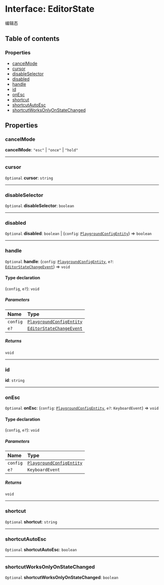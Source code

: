 # Interface: EditorState

编辑态

## Table of contents

### Properties

* [cancelMode](/auto-docs/free-layout-editor/interfaces/EditorState-1.md#cancelmode)
* [cursor](/auto-docs/free-layout-editor/interfaces/EditorState-1.md#cursor)
* [disableSelector](/auto-docs/free-layout-editor/interfaces/EditorState-1.md#disableselector)
* [disabled](/auto-docs/free-layout-editor/interfaces/EditorState-1.md#disabled)
* [handle](/auto-docs/free-layout-editor/interfaces/EditorState-1.md#handle)
* [id](/auto-docs/free-layout-editor/interfaces/EditorState-1.md#id)
* [onEsc](/auto-docs/free-layout-editor/interfaces/EditorState-1.md#onesc)
* [shortcut](/auto-docs/free-layout-editor/interfaces/EditorState-1.md#shortcut)
* [shortcutAutoEsc](/auto-docs/free-layout-editor/interfaces/EditorState-1.md#shortcutautoesc)
* [shortcutWorksOnlyOnStateChanged](/auto-docs/free-layout-editor/interfaces/EditorState-1.md#shortcutworksonlyonstatechanged)

## Properties

### cancelMode

**cancelMode**: `"esc"` | `"once"` | `"hold"`

***

### cursor

`Optional` **cursor**: `string`

***

### disableSelector

`Optional` **disableSelector**: `boolean`

***

### disabled

`Optional` **disabled**: `boolean` | (`config`: [`PlaygroundConfigEntity`](/auto-docs/free-layout-editor/classes/PlaygroundConfigEntity.md)) => `boolean`

***

### handle

`Optional` **handle**: (`config`: [`PlaygroundConfigEntity`](/auto-docs/free-layout-editor/classes/PlaygroundConfigEntity.md), `e?`: [`EditorStateChangeEvent`](/auto-docs/free-layout-editor/interfaces/EditorStateChangeEvent.md)) => `void`

#### Type declaration

(`config`, `e?`): `void`

##### Parameters

| Name | Type |
| :------ | :------ |
| `config` | [`PlaygroundConfigEntity`](/auto-docs/free-layout-editor/classes/PlaygroundConfigEntity.md) |
| `e?` | [`EditorStateChangeEvent`](/auto-docs/free-layout-editor/interfaces/EditorStateChangeEvent.md) |

##### Returns

`void`

***

### id

**id**: `string`

***

### onEsc

`Optional` **onEsc**: (`config`: [`PlaygroundConfigEntity`](/auto-docs/free-layout-editor/classes/PlaygroundConfigEntity.md), `e?`: `KeyboardEvent`) => `void`

#### Type declaration

(`config`, `e?`): `void`

##### Parameters

| Name | Type |
| :------ | :------ |
| `config` | [`PlaygroundConfigEntity`](/auto-docs/free-layout-editor/classes/PlaygroundConfigEntity.md) |
| `e?` | `KeyboardEvent` |

##### Returns

`void`

***

### shortcut

`Optional` **shortcut**: `string`

***

### shortcutAutoEsc

`Optional` **shortcutAutoEsc**: `boolean`

***

### shortcutWorksOnlyOnStateChanged

`Optional` **shortcutWorksOnlyOnStateChanged**: `boolean`

